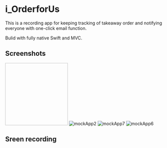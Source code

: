 # i_OrderforUs
This is a recording app for keeping tracking of takeaway order and notifying everyone with one-click email function.

Bulid with fully native Swift and MVC.

## Screenshots
<img scr="![mockApp1](https://github.com/Gin6x/i_OrderforUs/assets/74748351/bcc9738f-c236-46e6-b251-70067befa5e0)" height="200" width="200"> ![mockApp2](https://github.com/Gin6x/i_OrderforUs/assets/74748351/88c2141e-8bd6-4ace-a6bc-0b7d4c5d0062)
![mockApp7](https://github.com/Gin6x/i_OrderforUs/assets/74748351/4d3b92ae-7cc7-494e-9bfd-98af180b2825) ![mockApp6](https://github.com/Gin6x/i_OrderforUs/assets/74748351/ba436340-696e-4b0d-acac-ff466c541bac)

## Sreen recording





